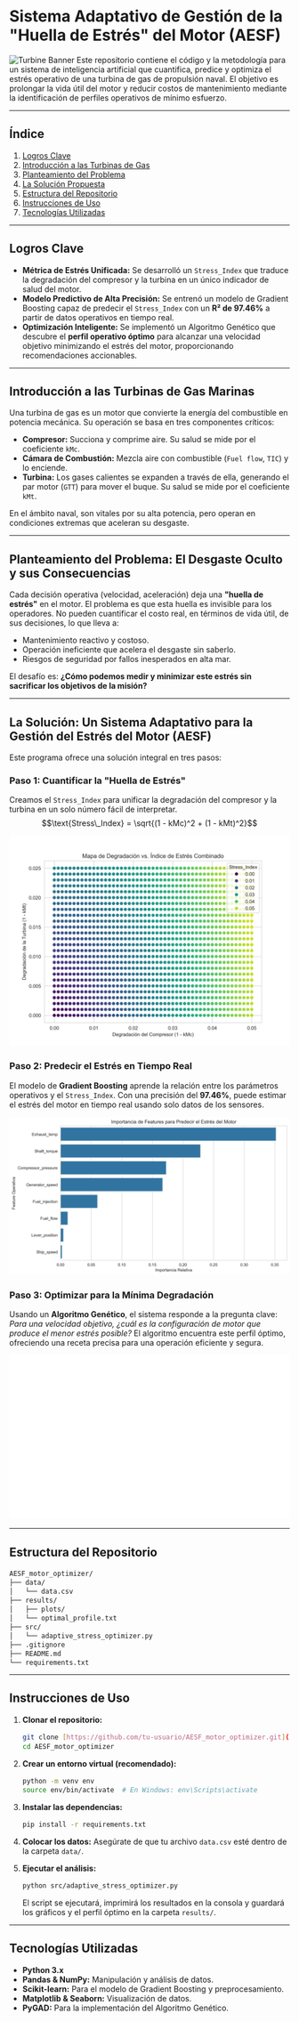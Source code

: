 # Sistema Adaptativo de Gestión de la "Huella de Estrés" del Motor (AESF)

![Turbine Banner](https://i.imgur.com/your-banner-image.png) Este repositorio contiene el código y la metodología para un sistema de inteligencia artificial que cuantifica, predice y optimiza el estrés operativo de una turbina de gas de propulsión naval. El objetivo es prolongar la vida útil del motor y reducir costos de mantenimiento mediante la identificación de perfiles operativos de mínimo esfuerzo.

---

## Índice

1.  [Logros Clave](#logros-clave)
2.  [Introducción a las Turbinas de Gas](#introducción-a-las-turbinas-de-gas-marinas)
3.  [Planteamiento del Problema](#planteamiento-del-problema-el-desgaste-oculto-y-sus-consecuencias)
4.  [La Solución Propuesta](#la-solución-un-sistema-adaptativo-para-la-gestión-del-estrés-del-motor-aesf)
5.  [Estructura del Repositorio](#estructura-del-repositorio)
6.  [Instrucciones de Uso](#instrucciones-de-uso)
7.  [Tecnologías Utilizadas](#tecnologías-utilizadas)

---

## Logros Clave

* **Métrica de Estrés Unificada:** Se desarrolló un `Stress_Index` que traduce la degradación del compresor y la turbina en un único indicador de salud del motor.
* **Modelo Predictivo de Alta Precisión:** Se entrenó un modelo de Gradient Boosting capaz de predecir el `Stress_Index` con un **R² de 97.46%** a partir de datos operativos en tiempo real.
* **Optimización Inteligente:** Se implementó un Algoritmo Genético que descubre el **perfil operativo óptimo** para alcanzar una velocidad objetivo minimizando el estrés del motor, proporcionando recomendaciones accionables.

---

## Introducción a las Turbinas de Gas Marinas

Una turbina de gas es un motor que convierte la energía del combustible en potencia mecánica. Su operación se basa en tres componentes críticos:
* **Compresor:** Succiona y comprime aire. Su salud se mide por el coeficiente `kMc`.
* **Cámara de Combustión:** Mezcla aire con combustible (`Fuel flow`, `TIC`) y lo enciende.
* **Turbina:** Los gases calientes se expanden a través de ella, generando el par motor (`GTT`) para mover el buque. Su salud se mide por el coeficiente `kMt`.

En el ámbito naval, son vitales por su alta potencia, pero operan en condiciones extremas que aceleran su desgaste.

---

## Planteamiento del Problema: El Desgaste Oculto y sus Consecuencias

Cada decisión operativa (velocidad, aceleración) deja una **"huella de estrés"** en el motor. El problema es que esta huella es invisible para los operadores. No pueden cuantificar el costo real, en términos de vida útil, de sus decisiones, lo que lleva a:
* Mantenimiento reactivo y costoso.
* Operación ineficiente que acelera el desgaste sin saberlo.
* Riesgos de seguridad por fallos inesperados en alta mar.

El desafío es: **¿Cómo podemos medir y minimizar este estrés sin sacrificar los objetivos de la misión?**

---

## La Solución: Un Sistema Adaptativo para la Gestión del Estrés del Motor (AESF)

Este programa ofrece una solución integral en tres pasos:

### Paso 1: Cuantificar la "Huella de Estrés"
Creamos el `Stress_Index` para unificar la degradación del compresor y la turbina en un solo número fácil de interpretar.
$$\text{Stress\_Index} = \sqrt{(1 - kMc)^2 + (1 - kMt)^2}$$

![Mapa de Degradación](results/plots/degradation_map.png)

### Paso 2: Predecir el Estrés en Tiempo Real
El modelo de **Gradient Boosting** aprende la relación entre los parámetros operativos y el `Stress_Index`. Con una precisión del **97.46%**, puede estimar el estrés del motor en tiempo real usando solo datos de los sensores.

![Importancia de Features](results/plots/feature_importance.png)

### Paso 3: Optimizar para la Mínima Degradación
Usando un **Algoritmo Genético**, el sistema responde a la pregunta clave: *Para una velocidad objetivo, ¿cuál es la configuración de motor que produce el menor estrés posible?* El algoritmo encuentra este perfil óptimo, ofreciendo una receta precisa para una operación eficiente y segura.

![Convergencia del Algoritmo Genético](results/plots/ga_convergence.png)

---

## Estructura del Repositorio

```
AESF_motor_optimizer/
├── data/
│   └── data.csv
├── results/
│   ├── plots/
│   └── optimal_profile.txt
├── src/
│   └── adaptive_stress_optimizer.py
├── .gitignore
├── README.md
└── requirements.txt
```

---

## Instrucciones de Uso

1.  **Clonar el repositorio:**
    ```bash
    git clone [https://github.com/tu-usuario/AESF_motor_optimizer.git](https://github.com/tu-usuario/AESF_motor_optimizer.git)
    cd AESF_motor_optimizer
    ```
2.  **Crear un entorno virtual (recomendado):**
    ```bash
    python -m venv env
    source env/bin/activate  # En Windows: env\Scripts\activate
    ```
3.  **Instalar las dependencias:**
    ```bash
    pip install -r requirements.txt
    ```
4.  **Colocar los datos:**
    Asegúrate de que tu archivo `data.csv` esté dentro de la carpeta `data/`.

5.  **Ejecutar el análisis:**
    ```bash
    python src/adaptive_stress_optimizer.py
    ```
    El script se ejecutará, imprimirá los resultados en la consola y guardará los gráficos y el perfil óptimo en la carpeta `results/`.

---

## Tecnologías Utilizadas

* **Python 3.x**
* **Pandas & NumPy:** Manipulación y análisis de datos.
* **Scikit-learn:** Para el modelo de Gradient Boosting y preprocesamiento.
* **Matplotlib & Seaborn:** Visualización de datos.
* **PyGAD:** Para la implementación del Algoritmo Genético.
